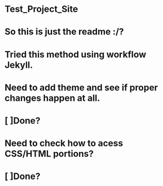 # Test_Project_Site

# So this is just the readme :/?
# Tried this method using workflow Jekyll.

# Need to add theme and see if proper changes happen at all.
#   [ ]Done?

# Need to check how to acess CSS/HTML portions?
#   [ ]Done?
